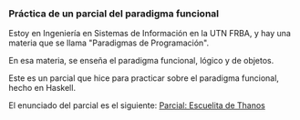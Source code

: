 ### Práctica de un parcial del paradigma funcional

Estoy en Ingeniería en Sistemas de Información en la UTN FRBA, y hay una materia que se llama "Paradigmas de Programación".

En esa materia, se enseña el paradigma funcional, lógico y de objetos.

Este es un parcial que hice para practicar sobre el paradigma funcional, hecho en Haskell.

El enunciado del parcial es el siguiente:
[Parcial: Escuelita de Thanos](https://docs.google.com/document/d/1IKrJkdbPyoxfHqREIfqzxpsBdANcL2g9gvs9t-IR30E/edit?usp=sharing)
